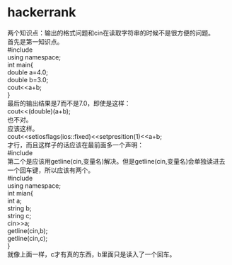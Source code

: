 # hackerrank
两个知识点：输出的格式问题和cin在读取字符串的时候不是很方便的问题。  
首先是第一知识点。  
#include<iostream>  
using namespace;  
int main{  
double a=4.0;  
double b=3.0;  
cout<<a+b;  
}  
最后的输出结果是7而不是7.0，即使是这样：  
cout<<(double)(a+b);  
也不对。  
应该这样。  
cout<<setiosflags(ios::fixed)<<setpresition(1)<<a+b;  
才行，而且这样子的话应该在最前面多一个声明：  
#include<iomanip>  
第二个是应该用getline(cin,变量名)解决。但是getline(cin,变量名)会单独读进去一个回车键，所以应该有两个。  
#include<iostream>  
using namespace;  
int mian{  
int a;  
string b;  
string c;  
cin>>a;  
getline(cin,b);  
getline(cin,c);  
}  
就像上面一样，c才有真的东西，b里面只是读入了一个回车。

